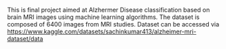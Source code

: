 This is final project aimed at Alzhermer Disease classification based on brain MRI images using machine learning algorithms. 
The dataset is composed of 6400 images from MRI studies. Dataset can be accessed via https://www.kaggle.com/datasets/sachinkumar413/alzheimer-mri-dataset/data 
